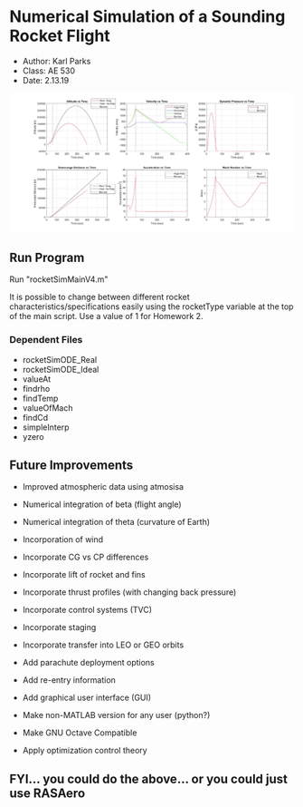 # Numerical Simulation of a Sounding Rocket Flight

* Author: Karl Parks
* Class: AE 530
* Date: 2.13.19

![Screenshot](karl_hw2_6plots_v5.jpg?raw=true)

## Run Program

Run "rocketSimMainV4.m"

It is possible to change between different rocket characteristics/specifications easily using the rocketType variable at the top of the main script. Use a value of 1 for Homework 2.

### Dependent Files
* rocketSimODE_Real
* rocketSimODE_Ideal
* valueAt
* findrho
* findTemp
* valueOfMach
* findCd
* simpleInterp
* yzero

## Future Improvements
* Improved atmospheric data using atmosisa
* Numerical integration of beta (flight angle)
* Numerical integration of theta (curvature of Earth)
* Incorporation of wind
* Incorporate CG vs CP differences
* Incorporate lift of rocket and fins
* Incorporate thrust profiles (with changing back pressure)  
* Incorporate control systems (TVC)
* Incorporate staging
* Incorporate transfer into LEO or GEO orbits
* Add parachute deployment options
* Add re-entry information
* Add graphical user interface (GUI)
* Make non-MATLAB version for any user (python?)
* Make GNU Octave Compatible

* Apply optimization control theory

## FYI... you could do the above... or you could just use RASAero

